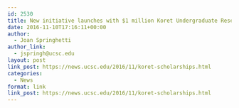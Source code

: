 ```yaml
---
id: 2530
title: New initiative launches with $1 million Koret Undergraduate Research Scholarships
date: 2016-11-10T17:16:11+00:00
author:
  - Joan Springhetti
author_link:
  - jspringh@ucsc.edu
layout: post
link_post: https://news.ucsc.edu/2016/11/koret-scholarships.html
categories:
  - News
format: link
link_post: https://news.ucsc.edu/2016/11/koret-scholarships.html
---
```

